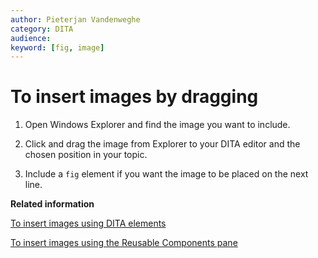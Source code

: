 ```yaml
---
author: Pieterjan Vandenweghe
category: DITA
audience: 
keyword: [fig, image]
---
```


# To insert images by dragging

1.  Open Windows Explorer and find the image you want to include.

2.  Click and drag the image from Explorer to your DITA editor and the chosen position in your topic.

3.  Include a `fig` element if you want the image to be placed on the next line.


**Related information**  


[To insert images using DITA elements](ta_using_dita_elements.md)

[To insert images using the Reusable Components pane](ta_using_reusable_components.md)

